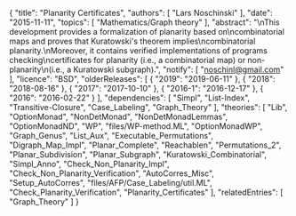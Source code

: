 {
    "title": "Planarity Certificates",
    "authors": [
        "Lars Noschinski"
    ],
    "date": "2015-11-11",
    "topics": [
        "Mathematics/Graph theory"
    ],
    "abstract": "\nThis development provides a formalization of planarity based on\ncombinatorial maps and proves that Kuratowski's theorem implies\ncombinatorial planarity.\nMoreover, it contains verified implementations of programs checking\ncertificates for planarity (i.e., a combinatorial map) or non-planarity\n(i.e., a Kuratowski subgraph).",
    "notify": [
        "noschinl@gmail.com"
    ],
    "licence": "BSD",
    "olderReleases": [
        {
            "2019": "2019-06-11"
        },
        {
            "2018": "2018-08-16"
        },
        {
            "2017": "2017-10-10"
        },
        {
            "2016-1": "2016-12-17"
        },
        {
            "2016": "2016-02-22"
        }
    ],
    "dependencies": [
        "Simpl",
        "List-Index",
        "Transitive-Closure",
        "Case_Labeling",
        "Graph_Theory"
    ],
    "theories": [
        "Lib",
        "OptionMonad",
        "NonDetMonad",
        "NonDetMonadLemmas",
        "OptionMonadND",
        "WP",
        "files/WP-method.ML",
        "OptionMonadWP",
        "Graph_Genus",
        "List_Aux",
        "Executable_Permutations",
        "Digraph_Map_Impl",
        "Planar_Complete",
        "Reachablen",
        "Permutations_2",
        "Planar_Subdivision",
        "Planar_Subgraph",
        "Kuratowski_Combinatorial",
        "Simpl_Anno",
        "Check_Non_Planarity_Impl",
        "Check_Non_Planarity_Verification",
        "AutoCorres_Misc",
        "Setup_AutoCorres",
        "files/AFP/Case_Labeling/util.ML",
        "Check_Planarity_Verification",
        "Planarity_Certificates"
    ],
    "relatedEntries": [
        "Graph_Theory"
    ]
}